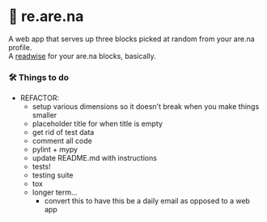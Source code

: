 # 🔁 re.are.na
A web app that serves up three blocks picked at random from your are.na profile.<br>
A [readwise](https://readwise.io/) for your are.na blocks, basically.<br>

### 🛠 Things to do
  * REFACTOR:
    + setup various dimensions so it doesn't break when you make things smaller
    + placeholder title for when title is empty
    + get rid of test data
    + comment all code
    + pylint + mypy
    + update README.md with instructions
    + tests!
    + testing suite
    + tox
    + longer term...
      - convert this to have this be a daily email as opposed to a web app

